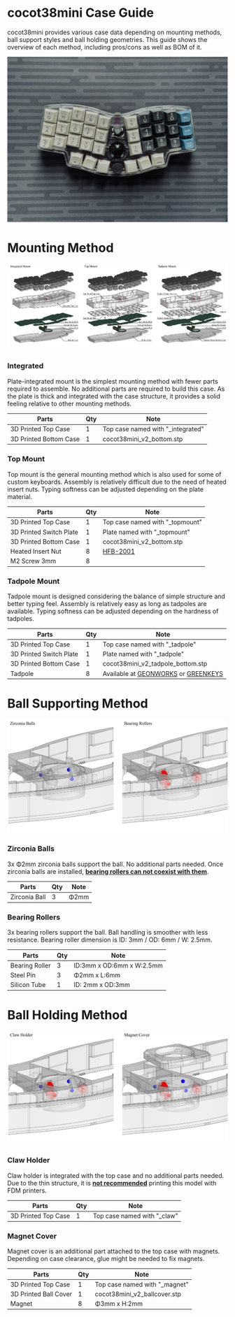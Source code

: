 # cocot38mini Case Guide

cocot38mini provides various case data depending on mounting methods, ball support styles and ball holding geometries. This guide shows the overview of each method, including pros/cons as well as BOM of it.

![cocot38mini_main00](/images/main_00.jpg)

# Mounting Method

![mounting_method](/images/Mounting_Method.jpg)

### Integrated
Plate-integrated mount is the simplest mounting method with fewer parts required to assemble. No additional parts are required to build this case. As the plate is thick and integrated with the case structure, it provides a solid feeling relative to other mounting methods.

|Parts|Qty|Note|
|---|---|---|
|3D Printed Top Case|1|Top case named with "_integrated"|
|3D Printed Bottom Case|1|cocot38mini_v2_bottom.stp|

### Top Mount
Top mount is the general mounting method which is also used for some of custom keyboards. Assembly is relatively difficult due to the need of heated insert nuts. Typing softness can be adjusted depending on the plate material.

|Parts|Qty|Note|
|---|---|---|
|3D Printed Top Case|1|Top case named with "_topmount"|
|3D Printed Switch Plate|1|Plate named with "_topmount"|
|3D Printed Bottom Case|1|cocot38mini_v2_bottom.stp|
|Heated Insert Nut|8|[HFB-2001](https://hirosugi.co.jp/products/B/HFB.html#bx1)|
|M2 Screw 3mm|8||

### Tadpole Mount
Tadpole mount is designed considering the balance of simple structure and better typing feel. Assembly is relatively easy as long as tadpoles are available. Typing softness can be adjusted depending on the hardness of tadpoles.

|Parts|Qty|Note|
|---|---|---|
|3D Printed Top Case|1|Top case named with "_tadpole"|
|3D Printed Switch Plate|1|Plate named with "_tadpole"|
|3D Printed Bottom Case|1|cocot38mini_v2_tadpole_bottom.stp|
|Tadpole|8|Available at [GEONWORKS](https://geon.works/products/tadpole) or [GREENKEYS](https://shop.green-keys.info/products/tadpole)|

# Ball Supporting Method

![ball_support_method](/images/Ball_Support_Method.jpg)

### Zirconia Balls
3x Φ2mm zirconia balls support the ball. No additional parts needed. Once zirconia balls are installed, <u>**bearing rollers can not coexist with them**</u>.

|Parts|Qty|Note|
|---|---|---|
|Zirconia Ball|3|Φ2mm|

### Bearing Rollers
3x bearing rollers support the ball. Ball handling is smoother with less resistance. Bearing roller dimension is ID: 3mm / OD: 6mm / W: 2.5mm.

|Parts|Qty|Note|
|---|---|---|
|Bearing Roller|3|ID:3mm x OD:6mm x W:2.5mm|
|Steel Pin|3|Φ2mm x L:6mm|
|Silicon Tube|1|ID: 2mm x OD:3mm|

# Ball Holding Method

![ball_holding_method](/images/Ball_Holding_Method.jpg)

### Claw Holder
Claw holder is integrated with the top case and no additional parts needed. Due to the thin structure, it is <u>**not recommended**</u> printing this model with FDM printers.

|Parts|Qty|Note|
|---|---|---|
|3D Printed Top Case|1|Top case named with "_claw"|

### Magnet Cover
Magnet cover is an additional part attached to the top case with magnets. Depending on case clearance, glue might be needed to fix magnets.

|Parts|Qty|Note|
|---|---|---|
|3D Printed Top Case|1|Top case named with "_magnet"|
|3D Printed Ball Cover|1|cocot38mini_v2_ballcover.stp|
|Magnet|8|Φ3mm x H:2mm|
